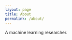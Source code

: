 ```yaml
---
layout: page
title: About
permalink: /about/
---
```


A machine learning researcher.


[jekyll-organization]: https://github.com/jekyll
